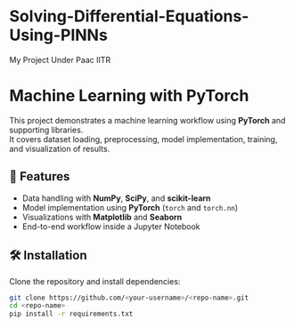 # Solving-Differential-Equations-Using-PINNs
My Project Under Paac IITR 

# Machine Learning with PyTorch

This project demonstrates a machine learning workflow using **PyTorch** and supporting libraries.  
It covers dataset loading, preprocessing, model implementation, training, and visualization of results.

## 📌 Features
- Data handling with **NumPy**, **SciPy**, and **scikit-learn**
- Model implementation using **PyTorch** (`torch` and `torch.nn`)
- Visualizations with **Matplotlib** and **Seaborn**
- End-to-end workflow inside a Jupyter Notebook

## 🛠️ Installation
Clone the repository and install dependencies:
```bash
git clone https://github.com/<your-username>/<repo-name>.git
cd <repo-name>
pip install -r requirements.txt
